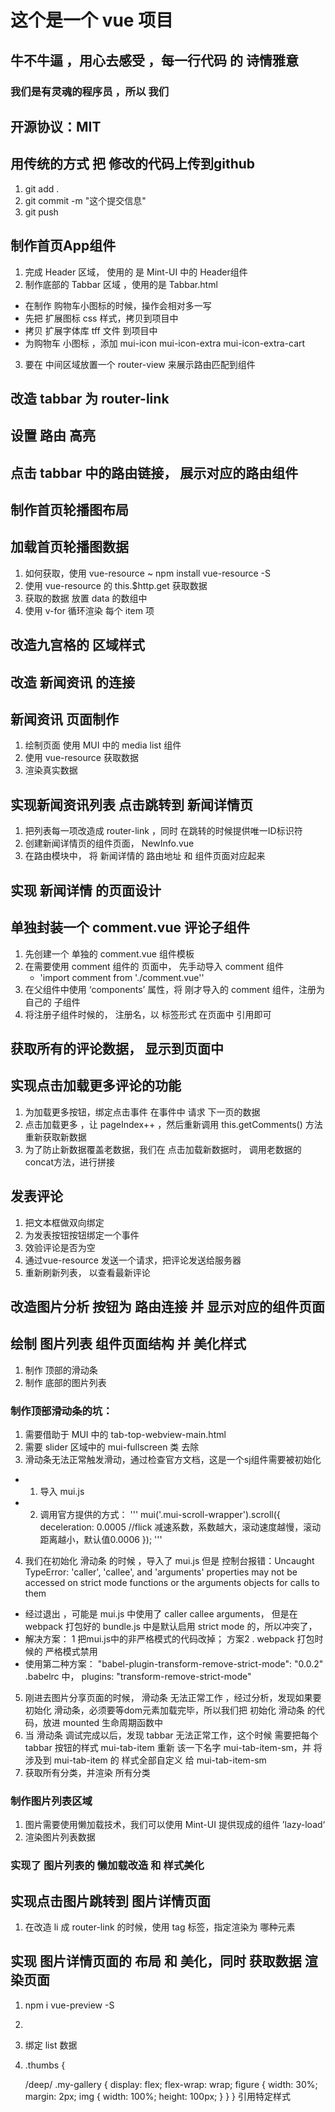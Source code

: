 # 这个是一个 vue 项目

## 牛不牛逼 ，用心去感受 ，每一行代码 的 诗情雅意

### 我们是有灵魂的程序员 ，所以 我们


## 开源协议：MIT

## 用传统的方式 把 修改的代码上传到github
1. git add .
2. git commit -m "这个提交信息"
3. git push   

## 制作首页App组件

1. 完成  Header 区域， 使用的 是 Mint-UI 中的 Header组件
2. 制作底部的 Tabbar 区域 ，使用的是 Tabbar.html
 + 在制作 购物车小图标的时候，操作会相对多一写
 + 先把 扩展图标 css 样式，拷贝到项目中
 + 拷贝 扩展字体库 tff 文件 到项目中
 + 为购物车 小图标 ，添加 mui-icon mui-icon-extra mui-icon-extra-cart
3. 要在 中间区域放置一个 router-view 来展示路由匹配到组件


## 改造 tabbar 为 router-link

## 设置 路由 高亮

## 点击 tabbar 中的路由链接， 展示对应的路由组件

## 制作首页轮播图布局

## 加载首页轮播图数据
1. 如何获取，使用 vue-resource   ~ npm install vue-resource -S
2. 使用 vue-resource 的 this.$http.get 获取数据
3. 获取的数据 放置 data 的数组中
4. 使用 v-for 循环渲染 每个 item 项

## 改造九宫格的 区域样式


## 改造 新闻资讯 的连接

## 新闻资讯 页面制作 
1. 绘制页面 使用 MUI 中的 media list 组件
2. 使用 vue-resource 获取数据
3. 渲染真实数据


## 实现新闻资讯列表 点击跳转到 新闻详情页
1. 把列表每一项改造成 router-link ，同时 在跳转的时候提供唯一ID标识符
2. 创建新闻详情页的组件页面， NewInfo.vue
3. 在路由模块中， 将 新闻详情的 路由地址 和 组件页面对应起来

## 实现 新闻详情 的页面设计 

## 单独封装一个 comment.vue 评论子组件
1. 先创建一个 单独的 comment.vue 组件模板
2. 在需要使用 comment 组件的 页面中， 先手动导入 comment 组件
    + 'import comment from './comment.vue''
3. 在父组件中使用  ‘components’ 属性，将 刚才导入的 comment 组件，注册为自己的 子组件
4. 将注册子组件时候的， 注册名，以 标签形式 在页面中 引用即可

## 获取所有的评论数据， 显示到页面中

## 实现点击加载更多评论的功能
1. 为加载更多按钮，绑定点击事件 在事件中 请求 下一页的数据
2. 点击加载更多 ，让 pageIndex++ ，然后重新调用 this.getComments() 方法重新获取新数据
3. 为了防止新数据覆盖老数据，我们在 点击加载新数据时， 调用老数据的concat方法，进行拼接


## 发表评论
1. 把文本框做双向绑定
2. 为发表按钮按钮绑定一个事件
3. 效验评论是否为空
4. 通过vue-resource 发送一个请求，把评论发送给服务器
5. 重新刷新列表， 以查看最新评论


## 改造图片分析 按钮为 路由连接 并 显示对应的组件页面
## 绘制 图片列表 组件页面结构 并 美化样式
1. 制作  顶部的滑动条
2. 制作  底部的图片列表
### 制作顶部滑动条的坑：
1. 需要借助于  MUI 中的 tab-top-webview-main.html 
2. 需要 slider 区域中的 mui-fullscreen 类 去除
3. 滑动条无法正常触发滑动，通过检查官方文档，这是一个sj组件需要被初始化
 + 1. 导入 mui.js
 + 2. 调用官方提供的方式：
 '''
    mui('.mui-scroll-wrapper').scroll({
	deceleration: 0.0005 //flick 减速系数，系数越大，滚动速度越慢，滚动距离越小，默认值0.0006
    });
 '''
 4. 我们在初始化 滑动条 的时候 ，导入了 mui.js 但是 控制台报错：Uncaught TypeError: 'caller', 'callee', and 'arguments' properties may not be accessed on strict mode functions or the arguments objects for calls to them
 + 经过退出 ，可能是 mui.js 中使用了 caller callee arguments， 但是在 webpack 打包好的 bundle.js 中是默认启用 strict mode 的，所以冲突了，
 + 解决方案： 1 把mui.js中的非严格模式的代码改掉； 方案2 . webpack 打包时候的 严格模式禁用
 + 使用第二种方案： "babel-plugin-transform-remove-strict-mode": "0.0.2" 
                .babelrc 中， plugins: "transform-remove-strict-mode"
 5. 刚进去图片分享页面的时候， 滑动条 无法正常工作 ，经过分析，发现如果要 初始化 滑动条，必须要等dom元素加载完毕，所以我们把 初始化 滑动条 的代码，放进 mounted 生命周期函数中
 6. 当 滑动条 调试完成以后，发现 tabbar 无法正常工作，这个时候 需要把每个 tabbar 按钮的样式 mui-tab-item 重新 该一下名字 mui-tab-item-sm，并 将涉及到 mui-tab-item 的 样式全部自定义 给 mui-tab-item-sm
 7. 获取所有分类，并渲染 所有分类

### 制作图片列表区域
 1. 图片需要使用懒加载技术，我们可以使用 Mint-UI 提供现成的组件 ’lazy-load‘
 2. 渲染图片列表数据

 ### 实现了 图片列表的 懒加载改造 和 样式美化

 ## 实现点击图片跳转到 图片详情页面
 1. 在改造 li 成 router-link 的时候，使用 tag 标签，指定渲染为 哪种元素

 ## 实现 图片详情页面的 布局 和 美化，同时 获取数据 渲染页面
 1. npm i vue-preview -S
 2. <div class="thumbs">
            <vue-preview :slides="list" class="imgPrev" @close="handleClose"></vue-preview>
            <!-- <img class="preview-img" v-for="(item, index) in list " :src="item.image" height="100" @click="$preview.open(index, list)" :key="item.image"> -->
        </div>
 3. 绑定 list 数据
 4. .thumbs {
    
    /deep/ .my-gallery {
        display: flex;
        flex-wrap: wrap;
        figure {
            width: 30%;
            margin: 2px;
            img {
                width: 100%;
                height: 100px;
            }
        }
    }
    引用特定样式
## 

